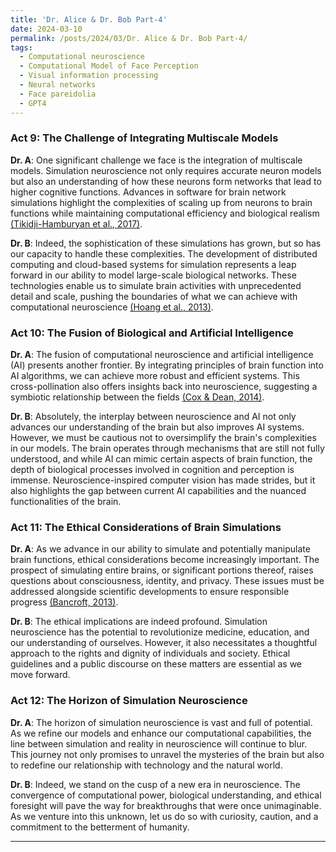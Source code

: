 ```yaml
---
title: 'Dr. Alice & Dr. Bob Part-4'
date: 2024-03-10
permalink: /posts/2024/03/Dr. Alice & Dr. Bob Part-4/
tags:
  - Computational neuroscience
  - Computational Model of Face Perception
  - Visual information processing
  - Neural networks
  - Face pareidolia
  - GPT4
---
```


### Act 9: The Challenge of Integrating Multiscale Models

**Dr. A**: One significant challenge we face is the integration of multiscale models. Simulation neuroscience not only requires accurate neuron models but also an understanding of how these neurons form networks that lead to higher cognitive functions. Advances in software for brain network simulations highlight the complexities of scaling up from neurons to brain functions while maintaining computational efficiency and biological realism [(Tikidji-Hamburyan et al., 2017)](https://www.frontiersin.org/articles/10.3389/fninf.2017.00046/full).

**Dr. B**: Indeed, the sophistication of these simulations has grown, but so has our capacity to handle these complexities. The development of distributed computing and cloud-based systems for simulation represents a leap forward in our ability to model large-scale biological networks. These technologies enable us to simulate brain activities with unprecedented detail and scale, pushing the boundaries of what we can achieve with computational neuroscience [(Hoang et al., 2013)](https://www.frontiersin.org/articles/10.3389/fninf.2013.00019/full).

### Act 10: The Fusion of Biological and Artificial Intelligence

**Dr. A**: The fusion of computational neuroscience and artificial intelligence (AI) presents another frontier. By integrating principles of brain function into AI algorithms, we can achieve more robust and efficient systems. This cross-pollination also offers insights back into neuroscience, suggesting a symbiotic relationship between the fields [(Cox & Dean, 2014)](https://www.cell.com/current-biology/pdf/S0960-9822(14)01039-2.pdf).

**Dr. B**: Absolutely, the interplay between neuroscience and AI not only advances our understanding of the brain but also improves AI systems. However, we must be cautious not to oversimplify the brain's complexities in our models. The brain operates through mechanisms that are still not fully understood, and while AI can mimic certain aspects of brain function, the depth of biological processes involved in cognition and perception is immense. Neuroscience-inspired computer vision has made strides, but it also highlights the gap between current AI capabilities and the nuanced functionalities of the brain.

### Act 11: The Ethical Considerations of Brain Simulations

**Dr. A**: As we advance in our ability to simulate and potentially manipulate brain functions, ethical considerations become increasingly important. The prospect of simulating entire brains, or significant portions thereof, raises questions about consciousness, identity, and privacy. These issues must be addressed alongside scientific developments to ensure responsible progress [(Bancroft, 2013)](https://link.springer.com/article/10.1007/s12152-012-9163-7).

**Dr. B**: The ethical implications are indeed profound. Simulation neuroscience has the potential to revolutionize medicine, education, and our understanding of ourselves. However, it also necessitates a thoughtful approach to the rights and dignity of individuals and society. Ethical guidelines and a public discourse on these matters are essential as we move forward.

### Act 12: The Horizon of Simulation Neuroscience

**Dr. A**: The horizon of simulation neuroscience is vast and full of potential. As we refine our models and enhance our computational capabilities, the line between simulation and reality in neuroscience will continue to blur. This journey not only promises to unravel the mysteries of the brain but also to redefine our relationship with technology and the natural world.

**Dr. B**: Indeed, we stand on the cusp of a new era in neuroscience. The convergence of computational power, biological understanding, and ethical foresight will pave the way for breakthroughs that were once unimaginable. As we venture into this unknown, let us do so with curiosity, caution, and a commitment to the betterment of humanity.

---